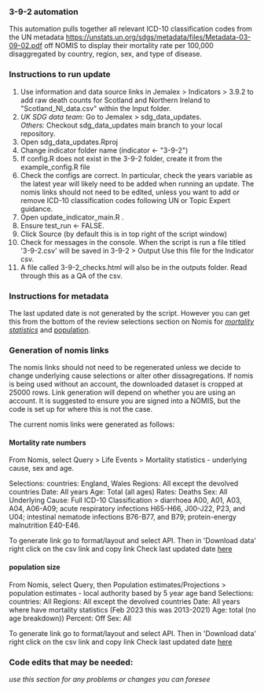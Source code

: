 ### 3-9-2 automation ###
  
This automation pulls together all relevant ICD-10 classification codes
from the UN metadata https://unstats.un.org/sdgs/metadata/files/Metadata-03-09-02.pdf
off NOMIS to display their mortality rate per 100,000 disaggregated by 
country, region, sex, and type of disease.
  
### Instructions to run update ###
1. Use information and data source links in Jemalex > Indicators > 3.9.2 to add raw death counts for Scotland and Northern Ireland to "Scotland_NI_data.csv" within the Input folder. 
2. *UK SDG data team:* Go to Jemalex > sdg_data_updates.    
   *Others:* Checkout sdg_data_updates main branch to your local repository.     
3. Open sdg_data_updates.Rproj
4. Change indicator folder name (indicator <- "3-9-2")
5. If config.R does not exist in the 3-9-2 folder, create it from the example_config.R file
6. Check the configs are correct. In particular, check the years variable as the latest year will likely need to be     added when running an update. The nomis links should not need to be edited, unless you want to add or remove ICD-10 classification codes following UN or Topic Expert guidance.
7. Open update_indicator_main.R .
8. Ensure test_run <- FALSE.
9. Click Source (by default this is in top right of the script window)
10. Check for messages in the console. When the script is run a file titled '3-9-2.csv' will be saved in 3-9-2 > Output Use this file for the Indicator csv.
11. A file called 3-9-2_checks.html will also be in the outputs folder. Read through this as a QA of the csv.


### Instructions for metadata ###
The last updated date is not generated by the script. However you can get this from the bottom of the review selections section
on Nomis for [*mortality statistics*](https://www.nomisweb.co.uk/api/v01/dataset/NM_161_1.data.csv?geography=2092957699,2092957700,2013265926,2013265924,2013265927,2013265921,2013265922,2013265928,2013265929,2013265925,2013265923&cause_of_death=0,10100,10101,10103,10104,10106...10109,10276,10277,10279,590,10865,10866,1100,1110,1120,11623&gender=0...2&age=0&measure=1&measures=20100) and
[population](https://www.nomisweb.co.uk/api/v01/dataset/NM_31_1.data.csv?geography=2092957699,2092957703,2092957698,2092957702,2092957701,2092957697,2092957700,2013265926,2013265924,2013265927,2013265921,2013265922,2013265928,2013265929,2013265925,2013265923&date=latestMINUS8-latest&sex=5...7&age=0&measures=20100).  
    

### Generation of nomis links ###
The nomis links should not need to be regenerated unless we decide to change underlying cause selections or alter other dissagregations. If nomis is being used without an account, the downloaded dataset is cropped at 25000 rows. Link generation will depend on whether you are using an account. It is suggested to ensure you are signed into a NOMIS, but the code is set up for where this is not the case.

The current nomis links were generated as follows:

#### Mortality rate numbers ####
From Nomis, select Query > Life Events > Mortality statistics - underlying cause, sex and age.   
  
Selections:
   countries: England, Wales
   Regions: All except the devolved countries
   Date: All years
   Age: Total (all ages)
   Rates: Deaths
   Sex: All
   Underlying Cause: Full ICD-10 Classification > 
        diarrhoea A00, A01, A03, A04, A06-A09;
        acute respiratory infections H65-H66, J00-J22, P23, and U04;
        intestinal nematode infections B76-B77, and B79;
        protein-energy malnutrition E40-E46.
  

To generate link go to format/layout and select API. Then in 'Download data' right click on the csv link and copy link
Check last updated date [here](https://www.nomisweb.co.uk/query/construct/summary.asp?mode=construct&version=0&dataset=161)

#### population size ####
From Nomis, select Query, then Population estimates/Projections > population estimates - local authority based by 5 year age band
Selections:
   countries: All
   Regions: All except the devolved countries
   Date: All years where have mortality statistics (Feb 2023 this was 2013-2021)
   Age: total (no age breakdown))
   Percent: Off
   Sex: All


To generate link go to format/layout and select API. Then in 'Download data' right click on the csv link and copy link
Check last updated date [here](https://www.nomisweb.co.uk/query/construct/summary.asp?mode=construct&version=0&dataset=31)  
  

  
### Code edits that may be needed: ###  
*use this section for any problems or changes you can foresee*
  
